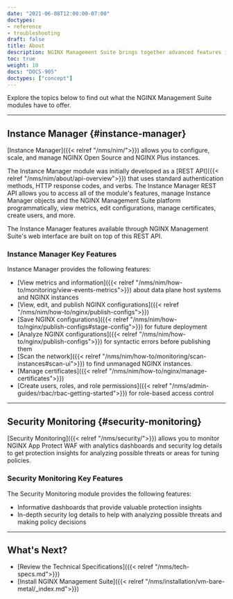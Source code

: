 ```yaml
---
date: "2021-06-08T12:00:00-07:00"
doctypes:
- reference
- troubleshooting
draft: false
title: About
description: NGINX Management Suite brings together advanced features into a single platform, making it easy for organizations to configure, monitor, and troubleshoot NGINX instances; manage and govern APIs; optimize load balancing for apps; and enhance overall security.
toc: true
weight: 10
docs: "DOCS-905"
doctypes: ["concept"]
---
```


Explore the topics below to find out what the NGINX Management Suite modules have to offer.

---

## Instance Manager {#instance-manager}

[Instance Manager]({{< relref "/nms/nim/">}}) allows you to configure, scale, and manage NGINX Open Source and NGINX Plus instances. 

The Instance Manager module was initially developed as a [REST API]({{< relref "/nms/nim/about/api-overview">}}) that uses standard authentication methods, HTTP response codes, and verbs. The Instance Manager REST API allows you to access all of the module's features, manage Instance Manager objects and the NGINX Management Suite platform programmatically, view metrics, edit configurations, manage certificates, create users, and more. 

The Instance Manager features available through NGINX Management Suite's web interface are built on top of this REST API.

### Instance Manager Key Features

Instance Manager provides the following features:

- [View metrics and information]({{< relref "/nms/nim/how-to/monitoring/view-events-metrics">}}) about data plane host systems and NGINX instances
- [View, edit, and publish NGINX configurations]({{< relref "/nms/nim/how-to/nginx/publish-configs">}})
- [Save NGINX configurations]({{< relref "/nms/nim/how-to/nginx/publish-configs#stage-config">}}) for future deployment
- [Analyze NGINX configurations]({{< relref "/nms/nim/how-to/nginx/publish-configs">}}) for syntactic errors before publishing them
- [Scan the network]({{< relref "/nms/nim/how-to/monitoring/scan-instances#scan-ui">}}) to find unmanaged NGINX instances.
- [Manage certificates]({{< relref "/nms/nim/how-to/nginx/manage-certificates">}})
- [Create users, roles, and role permissions]({{< relref "/nms/admin-guides/rbac/rbac-getting-started">}}) for role-based access control

---

## Security Monitoring {#security-monitoring}

[Security Monitoring]({{< relref "/nms/security/">}}) allows you to monitor NGINX App Protect WAF with analytics dashboards and security log details to get protection insights for analyzing possible threats or areas for tuning policies.

### Security Monitoring Key Features

The Security Monitoring module provides the following features:

- Informative dashboards that provide valuable protection insights
- In-depth security log details to help with analyzing possible threats and making policy decisions

---

## What's Next?

- [Review the Technical Specifications]({{< relref "/nms/tech-specs.md">}})
- [Install NGINX Management Suite]({{< relref "/nms/installation/vm-bare-metal/_index.md">}})
